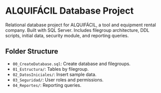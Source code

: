 # ALQUIFÁCIL Database Project

Relational database project for ALQUIFÁCIL, a tool and equipment rental company. Built with SQL Server.
Includes filegroup architecture, DDL scripts, initial data, security module, and reporting queries.

## Folder Structure
- `00_CreateDatabase.sql`: Create database and filegroups.
- `01_Estructura/`: Tables by filegroup.
- `02_DatosIniciales/`: Insert sample data.
- `03_Seguridad/`: User roles and permissions.
- `04_Reportes/`: Reporting queries.
